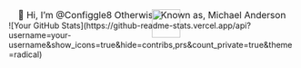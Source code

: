 <div id="header" align="center">
<img src="https://media.giphy.com/media/aotWWaGrXuNuo/giphy.gif" width="50px" height="50px" style="position:absolute" frameBorder="0" class="giphy-embed" allowFullScreen>
</div>
<div id="badges" align="center">
 <img src="https://komarev.com/ghpvc/?username=Configgle8&style=flat-square&color=blue" alt="">
</div>
<div id="textBox" align="center" style="font-size: 16px">
👋 Hi, I’m @Configgle8
 Otherwise Known as, Michael Anderson
</div>
![Your GitHub Stats](https://github-readme-stats.vercel.app/api?username=your-username&show_icons=true&hide=contribs,prs&count_private=true&theme=radical)

